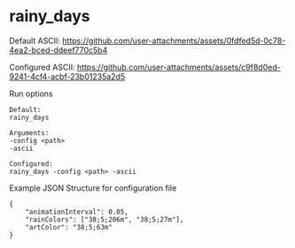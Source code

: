 # rainy_days
Default ASCII:
https://github.com/user-attachments/assets/0fdfed5d-0c78-4ea2-bced-ddeef770c5b4

Configured ASCII:
https://github.com/user-attachments/assets/c9f8d0ed-9241-4cf4-acbf-23b01235a2d5

Run options
```
Default: 
rainy_days

Arguments:
-config <path>
-ascii

Configured:
rainy_days -config <path> -ascii
```

Example JSON Structure for configuration file
```
{
    "animationInterval": 0.05,
    "rainColors": ["38;5;206m", "38;5;27m"],
    "artColor": "38;5;63m"
}

```
